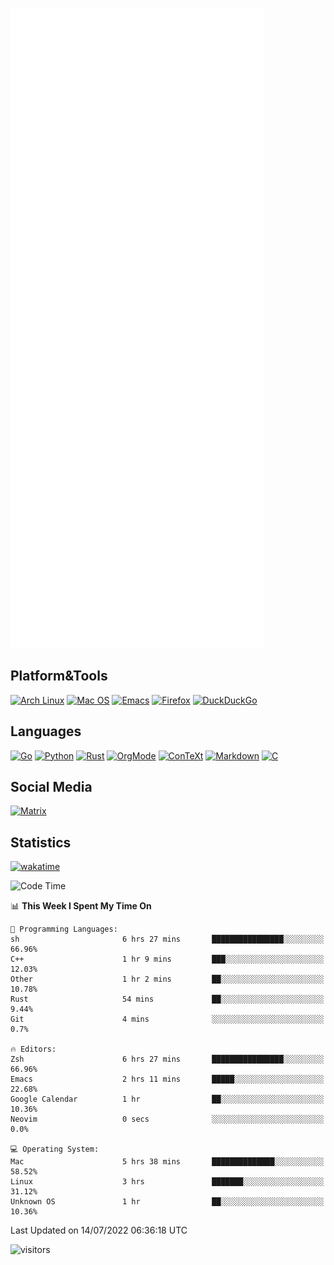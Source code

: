 ![Metrics](https://github.com/SteamedFish/SteamedFish/blob/master/github-metrics.svg)

## Platform&Tools

[![Arch Linux](https://img.shields.io/badge/ArchLinux-1793D1?logo=arch-linux&logoColor=fff&style=flat-square)](https://archlinux.org/)
[![Mac OS](https://img.shields.io/badge/MacOS-000000?style=flat-square&logo=macos&logoColor=F0F0F0)](https://www.apple.com/macos/)
[![Emacs](https://img.shields.io/badge/Emacs-%237F5AB6.svg?&style=flat-square&logo=gnu-emacs&logoColor=white)](https://www.gnu.org/software/emacs/)
[![Firefox](https://img.shields.io/badge/Firefox-FF7139?style=flat-square&logo=Firefox-Browser&logoColor=white)](https://firefox.com/)
[![DuckDuckGo](https://img.shields.io/badge/DuckDuckGo-DE5833?style=flat-square&logo=DuckDuckGo&logoColor=white)](https://duckduckgo.com/)

## Languages

[![Go](https://img.shields.io/badge/Golang-%2300ADD8.svg?style=flat-square&logo=go&logoColor=white)](https://golang.org/)
[![Python](https://img.shields.io/badge/Python-3670A0?style=flat-square&logo=python&logoColor=ffdd54)](https://www.python.org/)
[![Rust](https://img.shields.io/badge/Rust-%23000000.svg?style=flat-square&logo=rust&logoColor=white)](https://www.rust-lang.org/)
[![OrgMode](https://img.shields.io/badge/OrgMode-%23000000.svg?style=flat-square&logo=org&logoColor=white)](https://orgmode.org/)
[![ConTeXt](https://img.shields.io/badge/ConTeXt-%23008080.svg?style=flat-square&logo=latex&logoColor=white)](https://contextgarden.net/)
[![Markdown](https://img.shields.io/badge/MarkDown-%23000000.svg?style=flat-square&logo=markdown&logoColor=white)](https://daringfireball.net/projects/markdown/)
[![C](https://img.shields.io/badge/C-%2300599C.svg?style=flat-square&logo=c&logoColor=white)](https://www.iso.org/standard/74528.html)

## Social Media

[![Matrix](https://img.shields.io/badge/SteamedFish-2CA5E0?style=social&logo=matrix&logoColor=black)](https://matrix.to/#/@i:steamedfish.org)

## Statistics
[![wakatime](https://wakatime.com/badge/user/168280d6-fcf2-4b4f-ad3a-dc4612f35b38.svg)](https://wakatime.com/@168280d6-fcf2-4b4f-ad3a-dc4612f35b38)

<!--START_SECTION:waka-->
![Code Time](http://img.shields.io/badge/Code%20Time-1%2C921%20hrs%202%20mins-blue)

📊 **This Week I Spent My Time On** 

```text
💬 Programming Languages: 
sh                       6 hrs 27 mins       ████████████████░░░░░░░░░   66.96% 
C++                      1 hr 9 mins         ███░░░░░░░░░░░░░░░░░░░░░░   12.03% 
Other                    1 hr 2 mins         ██░░░░░░░░░░░░░░░░░░░░░░░   10.78% 
Rust                     54 mins             ██░░░░░░░░░░░░░░░░░░░░░░░   9.44% 
Git                      4 mins              ░░░░░░░░░░░░░░░░░░░░░░░░░   0.7%

🔥 Editors: 
Zsh                      6 hrs 27 mins       ████████████████░░░░░░░░░   66.96% 
Emacs                    2 hrs 11 mins       █████░░░░░░░░░░░░░░░░░░░░   22.68% 
Google Calendar          1 hr                ██░░░░░░░░░░░░░░░░░░░░░░░   10.36% 
Neovim                   0 secs              ░░░░░░░░░░░░░░░░░░░░░░░░░   0.0%

💻 Operating System: 
Mac                      5 hrs 38 mins       ██████████████░░░░░░░░░░░   58.52% 
Linux                    3 hrs               ███████░░░░░░░░░░░░░░░░░░   31.12% 
Unknown OS               1 hr                ██░░░░░░░░░░░░░░░░░░░░░░░   10.36%

```


 Last Updated on 14/07/2022 06:36:18 UTC
<!--END_SECTION:waka-->

![visitors](https://visitor-badge.laobi.icu/badge?page_id=SteamedFish.SteamedFish)
